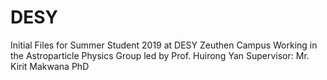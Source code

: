 # DESY

Initial Files for Summer Student 2019 at DESY Zeuthen Campus
Working in the Astroparticle Physics Group led by Prof. Huirong Yan
Supervisor: Mr. Kirit Makwana PhD
